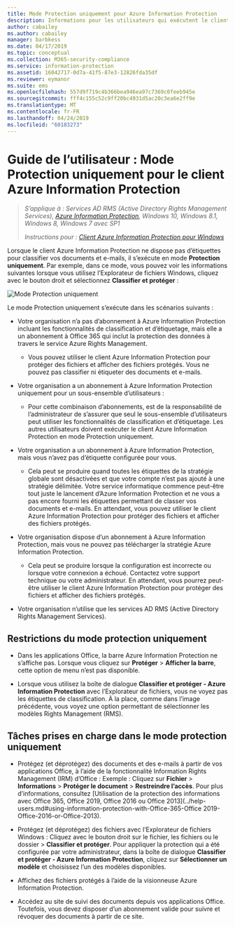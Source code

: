 ```yaml
---
title: Mode Protection uniquement pour Azure Information Protection
description: Informations pour les utilisateurs qui exécutent le client Azure Information Protection en mode protection uniquement.
author: cabailey
ms.author: cabailey
manager: barbkess
ms.date: 04/17/2019
ms.topic: conceptual
ms.collection: M365-security-compliance
ms.service: information-protection
ms.assetid: 16042717-0d7a-41f5-87e3-12826fda35df
ms.reviewer: eymanor
ms.suite: ems
ms.openlocfilehash: 557d9f719c4b366bea946ea97c7369c0feeb945e
ms.sourcegitcommit: fff4c155c52c9ff20bc4931d5ac20c3ea6e2ff9e
ms.translationtype: MT
ms.contentlocale: fr-FR
ms.lasthandoff: 04/24/2019
ms.locfileid: "60183273"
---
```

# <a name="user-guide-protection-only-mode-for-the-azure-information-protection-client"></a>Guide de l’utilisateur : Mode Protection uniquement pour le client Azure Information Protection

>*S’applique à : Services AD RMS (Active Directory Rights Management Services), [Azure Information Protection](https://azure.microsoft.com/pricing/details/information-protection), Windows 10, Windows 8.1, Windows 8, Windows 7 avec SP1*
>
> *Instructions pour : [Client Azure Information Protection pour Windows](../faqs.md#whats-the-difference-between-the-azure-information-protection-client-and-the-azure-information-protection-unified-labeling-client)*

Lorsque le client Azure Information Protection ne dispose pas d’étiquettes pour classifier vos documents et e-mails, il s’exécute en mode **Protection uniquement**. Par exemple, dans ce mode, vous pouvez voir les informations suivantes lorsque vous utilisez l’Explorateur de fichiers Windows, cliquez avec le bouton droit et sélectionnez **Classifier et protéger** :

![Mode Protection uniquement](../media/protection-only-mode.png)

Le mode Protection uniquement s’exécute dans les scénarios suivants :

- Votre organisation n’a pas d’abonnement à Azure Information Protection incluant les fonctionnalités de classification et d’étiquetage, mais elle a un abonnement à Office 365 qui inclut la protection des données à travers le service Azure Rights Management. 
    
    - Vous pouvez utiliser le client Azure Information Protection pour protéger des fichiers et afficher des fichiers protégés. Vous ne pouvez pas classifier ni étiqueter des documents et e-mails.

- Votre organisation a un abonnement à Azure Information Protection uniquement pour un sous-ensemble d’utilisateurs :
    
    - Pour cette combinaison d’abonnements, est de la responsabilité de l’administrateur de s’assurer que seul le sous-ensemble d’utilisateurs peut utiliser les fonctionnalités de classification et d’étiquetage. Les autres utilisateurs doivent exécuter le client Azure Information Protection en mode Protection uniquement. 

- Votre organisation a un abonnement à Azure Information Protection, mais vous n’avez pas d’étiquette configurée pour vous.
    
    - Cela peut se produire quand toutes les étiquettes de la stratégie globale sont désactivées et que votre compte n’est pas ajouté à une stratégie délimitée. Votre service informatique commence peut-être tout juste le lancement d’Azure Information Protection et ne vous a pas encore fourni les étiquettes permettant de classer vos documents et e-mails. En attendant, vous pouvez utiliser le client Azure Information Protection pour protéger des fichiers et afficher des fichiers protégés.

- Votre organisation dispose d’un abonnement à Azure Information Protection, mais vous ne pouvez pas télécharger la stratégie Azure Information Protection. 
    
    - Cela peut se produire lorsque la configuration est incorrecte ou lorsque votre connexion a échoué. Contactez votre support technique ou votre administrateur. En attendant, vous pourrez peut-être utiliser le client Azure Information Protection pour protéger des fichiers et afficher des fichiers protégés.

- Votre organisation n’utilise que les services AD RMS (Active Directory Rights Management Services). 


## <a name="limitations-for-protection-only-mode"></a>Restrictions du mode protection uniquement

- Dans les applications Office, la barre Azure Information Protection ne s’affiche pas. Lorsque vous cliquez sur **Protéger** > **Afficher la barre**, cette option de menu n’est pas disponible.

- Lorsque vous utilisez la boîte de dialogue **Classifier et protéger - Azure Information Protection** avec l’Explorateur de fichiers, vous ne voyez pas les étiquettes de classification. À la place, comme dans l’image précédente, vous voyez une option permettant de sélectionner les modèles Rights Management (RMS). 

## <a name="supported-tasks-for-protection-only-mode"></a>Tâches prises en charge dans le mode protection uniquement

- Protégez (et déprotégez) des documents et des e-mails à partir de vos applications Office, à l’aide de la fonctionnalité Information Rights Management (IRM) d’Office : Exemple : Cliquez sur **Fichier** > **Informations** > **Protéger le document** > **Restreindre l’accès**. Pour plus d’informations, consultez [Utilisation de la protection des informations avec Office 365, Office 2019, Office 2016 ou Office 2013](../help-users.md#using-information-protection-with-Office-365-Office 2019-Office-2016-or-Office-2013).

- Protégez (et déprotégez) des fichiers avec l’Explorateur de fichiers Windows : Cliquez avec le bouton droit sur le fichier, les fichiers ou le dossier > **Classifier et protéger**. Pour appliquer la protection qui a été configurée par votre administrateur, dans la boîte de dialogue **Classifier et protéger - Azure Information Protection**, cliquez sur **Sélectionner un modèle** et choisissez l’un des modèles disponibles.

- Affichez des fichiers protégés à l’aide de la visionneuse Azure Information Protection.

- Accédez au site de suivi des documents depuis vos applications Office. Toutefois, vous devez disposer d’un abonnement valide pour suivre et révoquer des documents à partir de ce site.
  

